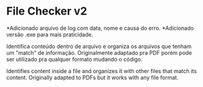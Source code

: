 # File Checker v2

*Adicionado arquivo de log com data, nome e causa do erro.
*Adicionado versão .exe para mais praticidade.

Identifica conteúdo dentro de arquivo e organiza os arquivos que tenham um "match" de informação.
Originalmente adaptado pra PDF porém pode ser utilizado pra qualquer formato mudando o código.

Identifies content inside a file and organizes it with other files that match its content.
Originally adapted to PDFs but it works with any file format.
